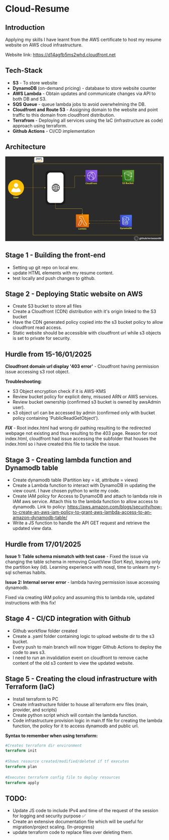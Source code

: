 # Cloud-Resume
## Introduction
Applying my skills I have learnt from the AWS certificate to host my resume website on AWS cloud infrastructure.

Website link: https://d14agfb5ms2whd.cloudfront.net

## Tech-Stack
* **S3** - To store website
* **DynamoDB** (on-demand pricing) - database to store website counter
* **AWS Lambda** - Obtain updates and communicate changes via API to both DB and S3.
* **SQS Queue** - queue lambda jobs to avoid overwhelming the DB.
* **Cloudfront and Route 53** - Assigning domain to the website and point traffic to this domain from cloudfront distribution.
* **Terrafrom** - Deploying all services using the IaC (infrastructure as code) approach using terraform. 
* **Github Actions** - CI/CD implementation

## Architecture
![Alt Text](https://github.com/mrteeson94/Cloud-Resume/blob/main/website/frontend/images/diagram.jpg)

## Stage 1 - Building the front-end 

* Setting up git repo on local env.
* update HTML elements with my resume content.
* test locally and push changes to github.


## Stage 2 - Deploying Static website on AWS
* Create S3 bucket to store all files 
* Create a Cloudfront (CDN) distribution with it's origin linked to the S3 bucket
* Have the CDN generated policy copied into the s3 bucket policy to allow cloudfront read access.
* Static website should be accessible with cloudfront url while s3 objects is set to private for security. 


##  Hurdle from 15-16/01/2025
**Cloudfront domain url display '403 error'** - Cloudfront having permission issue accessing s3 root object.

**Troubleshooting**:
* S3 Object encryption check if it is AWS-KMS 
* Review bucket policy for explicit deny, misused ARN or AWS services.
* Review bucket ownership (confirmed s3 bucket is owned by awsAdmin user).
* s3 object url can be accessed by admin (confirmed only with bucket policy containing 'PublicReadGetObject').

 ***FIX*** - Root index.html had wrong dir pathing resulting to the redirected webpage not existing and thus resulting to the 403 page. Reason for root index.html, cloudfront had issue accessing the subfolder that houses the index.html so i have created this file to tackle the issue. 



 ## Stage 3 - Creating lambda function and Dynamodb table
* Create dynamodb table (Partition key = id, attribute = views)
* Create a Lambda function to interact with DynamoDB in updating the view count. I have chosen python to write my code.
* Create IAM policy for Access to DynamoDB and attach to lambda role in IAM aws service. Attach this to the lambda function to allow access to dynamodb. Link to policy: https://aws.amazon.com/blogs/security/how-to-create-an-aws-iam-policy-to-grant-aws-lambda-access-to-an-amazon-dynamodb-table/ 
* Write a JS function to handle the API GET request and retrieve the updated view data.

##  Hurdle from 17/01/2025
**Issue 1: Table schema mismatch with test case** - Fixed the issue via changing the table schema in removing CountView (Sort Key), leaving only the partition key (id). Learning experience with nosql, time to unlearn my t-sql schemas habits.

**Issue 2: Internal server error** - lambda having permission issue accessing dynamodb. 

Fixed via creating IAM policy and assuming this to lambda role, updated instructions with this fix!

 ## Stage 4 - CI/CD integration with Github
 * Github workflow folder created
 * Create a .yaml folder containing logic to upload website dir to the s3 bucket.
 * Every push to main branch will now trigger Github Actions to deploy the code to aws s3.
 * I need to run an invalidation event on cloudfront to remove cache content of the old s3 content to view the updated website.


 ## Stage 5 - Creating the cloud infrastructure with Terraform (IaC)
* Install terraform to PC
* Create infrastructure folder to house all terraform env files (main, provider, and scripts)
* Create python script which will contain the lambda function.
* Code infrastructure provision logic in main.tf file for creating the lambda function, the policy for it to access dynamodb and public url. 

**Syntax to remember when using terraform:**
```terraform
#Creates terraform dir environment
terraform init 

#Shows resource created/modified/deleted if tf executes
terraform plan 

#Executes terraform config file to deploy resources 
terraform apply
```

## TODO:
* Update JS code to include IPv4 and time of the request of the session for logging and security purpose :white_check_mark: 
* Create an extensive documentation file which will be useful for migration/project scaling. (In-progress)
* update terraform code to replace files over deleting them.